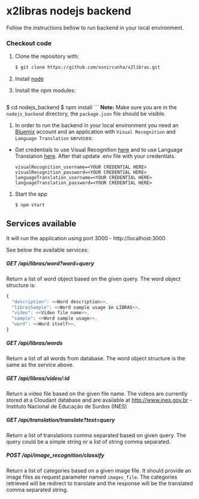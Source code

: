 # x2libras nodejs backend

Follow the instructions bellow to run backend in your local environment.

### Checkout code

1. Clone the repository with:

    ```sh
    $ git clone https://github.com/osnircunha/x2libras.git
    ```

1. Install [node][node]

1. Install the npm modules:

    ```sh
  $ cd nodejs_backend
  $ npm install
    ```
    **Note:** Make sure you are in the `nodejs_backend` directory, the `package.json` file should be visible.

1. In order to run the backend in your local environment you need an [Bluemix][bluemix] account and an application with `Visual Recognition` and `Language Translation` services:
  * Get credentials to use Visual Recognition [here][vr_docs] and to use Language Translation [here][lt_docs]. After that update .env file with your credentials.

    ```
    visualRecognition_username=<YOUR CREDENTIAL HERE>
    visualRecognition_password=<YOUR CREDENTIAL HERE>
    languageTranslation_username=<YOUR CREDENTIAL HERE>
    languageTranslation_password=<YOUR CREDENTIAL HERE>

    ```

1. Start the app

    ```sh
    $ npm start
    ```

## Services available

It will run the application using port 3000 - http://localhost:3000

See below the available services:

##### GET /api/libras/word?word=query
Return a list of word object based on the given query.  The word object structure is:
  ``` js
  {
    "description": <<Word description>>,
    "librasSample": <<Word sample usage in LIBRAS>>,
    "video": <<Video file name>>,
    "sample": <<Word sample usage>>,
    "word": <<Word itself>>,
  }
  ```

##### GET /api/libras/words
Return a list of all words from database. The word object structure is the same as the service above.

##### GET /api/libras/video/:id
Return a video file based on the given file name.
The videos are currently stored at a Cloudant database and are available at http://www.ines.gov.br - Instituto Nacional de Educação de Surdos (INES)

##### GET /api/translation/translate?text=query
Return a list of translations comma separated based on given query. The query could be a simple string or a list of string comma separated.

##### POST /api/image_recognition/classify
Return a list of categories based on a given image file. It should provide an image files as request parameter named `images_file`.
The categories retrieved will be redirect to translate and the response will be the translated comma separated string.

[bluemix]: https://console.ng.bluemix.net/
[node]: http://nodejs.org/download
[repo]: git@github.com:osnircunha/x2libras.git
[vr_docs]: http://www.ibm.com/smarterplanet/us/en/ibmwatson/developercloud/visual-recognition.html
[lt_docs]: http://www.ibm.com/smarterplanet/us/en/ibmwatson/developercloud/language-translation.html
